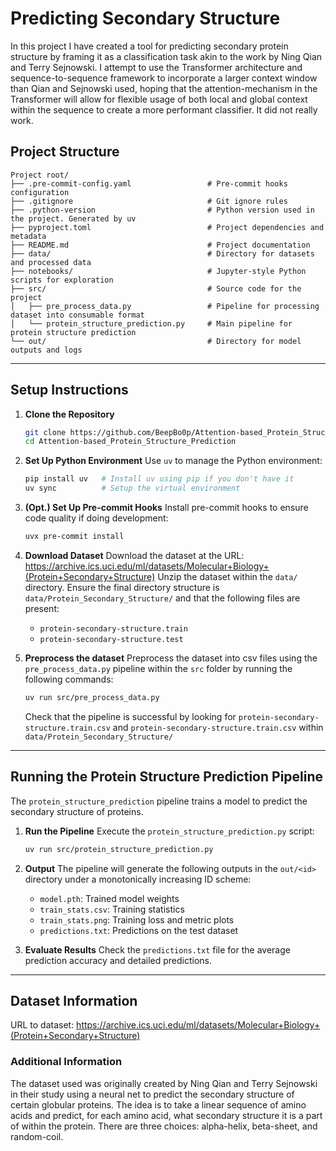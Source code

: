 # Predicting Secondary Structure

In this project I have created a tool for predicting secondary protein structure by framing it as a classification task akin to the work by Ning Qian and Terry Sejnowski. I attempt to use the Transformer architecture and sequence-to-sequence framework to incorporate a larger context window than Qian and Sejnowski used, hoping that the attention-mechanism in the Transformer will allow for flexible usage of both local and global context within the sequence to create a more performant classifier. It did not really work.

## Project Structure

```
Project root/
├── .pre-commit-config.yaml                 # Pre-commit hooks configuration
├── .gitignore                              # Git ignore rules
├── .python-version                         # Python version used in the project. Generated by uv
├── pyproject.toml                          # Project dependencies and metadata
├── README.md                               # Project documentation
├── data/                                   # Directory for datasets and processed data
├── notebooks/                              # Jupyter-style Python scripts for exploration
├── src/                                    # Source code for the project
│   ├── pre_process_data.py                 # Pipeline for processing dataset into consumable format
│   └── protein_structure_prediction.py     # Main pipeline for protein structure prediction
└── out/                                    # Directory for model outputs and logs
```

---

## Setup Instructions

1. **Clone the Repository**
   ```bash
   git clone https://github.com/BeepBo0p/Attention-based_Protein_Structure_Prediction.git
   cd Attention-based_Protein_Structure_Prediction
   ```

2. **Set Up Python Environment**
   Use `uv` to manage the Python environment:
   ```bash
   pip install uv   # Install uv using pip if you don't have it
   uv sync          # Setup the virtual environment
   ```

3. **(Opt.) Set Up Pre-commit Hooks**
   Install pre-commit hooks to ensure code quality if doing development:
   ```bash
   uvx pre-commit install
   ```

4. **Download Dataset**
   Download the dataset at the URL: https://archive.ics.uci.edu/ml/datasets/Molecular+Biology+(Protein+Secondary+Structure)
   Unzip the dataset within the `data/` directory. Ensure the final directory structure is `data/Protein_Secondary_Structure/` and that the following files are present:
   - `protein-secondary-structure.train`
   - `protein-secondary-structure.test`

5. **Preprocess the dataset**
   Preprocess the dataset into csv files using the `pre_process_data.py` pipeline within the `src` folder by running the following commands:
   ```bash
   uv run src/pre_process_data.py
   ```
   Check that the pipeline is successful by looking for `protein-secondary-structure.train.csv` and `protein-secondary-structure.train.csv` within `data/Protein_Secondary_Structure/`

---

## Running the Protein Structure Prediction Pipeline

The `protein_structure_prediction` pipeline trains a model to predict the secondary structure of proteins.

1. **Run the Pipeline**
   Execute the `protein_structure_prediction.py` script:
   ```bash
   uv run src/protein_structure_prediction.py
   ```

2. **Output**
   The pipeline will generate the following outputs in the `out/<id>` directory under a monotonically increasing ID scheme:
   - `model.pth`: Trained model weights
   - `train_stats.csv`: Training statistics
   - `train_stats.png`: Training loss and metric plots
   - `predictions.txt`: Predictions on the test dataset

3. **Evaluate Results**
   Check the `predictions.txt` file for the average prediction accuracy and detailed predictions.

---

## Dataset Information

URL to dataset: https://archive.ics.uci.edu/ml/datasets/Molecular+Biology+(Protein+Secondary+Structure)

### Additional Information

The dataset used was originally created by Ning Qian and Terry Sejnowski in their study using a neural net to predict the secondary structure of certain globular proteins. The idea is to take a linear sequence of amino acids and predict, for each amino acid, what secondary structure it is a part of within the protein. There are three choices: alpha-helix, beta-sheet, and random-coil.